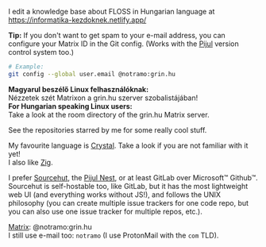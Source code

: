 I edit a knowledge base about FLOSS in Hungarian language at https://informatika-kezdoknek.netlify.app/


**Tip:** If you don't want to get spam to your e-mail address, you can configure your Matrix ID in the Git config. (Works with the [Pijul](https://pijul.org) version control system too.)
```bash
# Example:
git config --global user.email @notramo:grin.hu
```

**Magyarul beszélő Linux felhasználóknak:**  
Nézzetek szét Matrixon a grin.hu szerver szobalistájában!  
**For Hungarian speaking Linux users:**  
Take a look at the room directory of the grin.hu Matrix server.  

See the repositories starred by me for some really cool stuff.

My favourite language is [Crystal](https://crystal-lang.org). Take a look if you are not familiar with it yet!  
I also like [Zig](https://ziglang.org).

I prefer [Sourcehut](https://sourcehut.org), the [Pijul Nest](https://nest.pijul.org), or at least GitLab over Microsoft™ Github™.  
Sourcehut is self-hostable too, like GitLab, but it has the most lightweight web UI (and everything works without JS!), and follows the UNIX philosophy (you can create multiple issue trackers for one code repo, but you can also use one issue tracker for multiple repos, etc.).

[Matrix](https://element.io): @notramo:grin.hu  
I still use e-mail too: `notramo` (I use ProtonMail with the `com` TLD).
